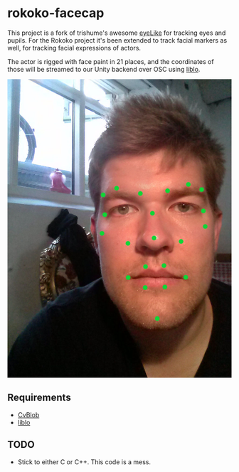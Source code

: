 # rokoko-facecap
This project is a fork of trishume's awesome [eyeLike](https://github.com/trishume/eyeLike) for tracking eyes and pupils. For the Rokoko project it's been extended to track facial markers as well, for tracking facial expressions of actors.

The actor is rigged with face paint in 21 places, and the coordinates of those will be streamed to our Unity backend over OSC using [liblo](http://liblo.sourceforge.net/).

![test](https://raw.githubusercontent.com/jchillerup/rokoko-facecap/master/res/jc.jpg)

## Requirements
* [CvBlob](https://code.google.com/p/cvblob)
* [liblo](http://liblo.sourceforge.net/)

## TODO
* Stick to either C or C++. This code is a mess.
